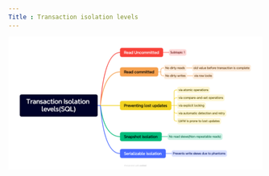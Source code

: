 ```yaml
---
Title : Transaction isolation levels
---
```

![](../../assets/images/transaction-isolation-levels.png)